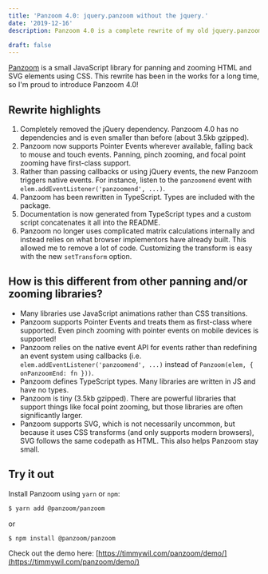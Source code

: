 ```yaml
---
title: 'Panzoom 4.0: jquery.panzoom without the jquery.'
date: '2019-12-16'
description: Panzoom 4.0 is a complete rewrite of my old jquery.panzoom plugin that removes the jQuery dependency and makes it a universal library

draft: false
---
```


[Panzoom](https://github.com/timmywil/panzoom) is a small JavaScript library for panning and zooming HTML and SVG elements using CSS. This rewrite has been in the works for a long time, so I'm proud to introduce Panzoom 4.0!

## Rewrite highlights

1. Completely removed the jQuery dependency. Panzoom 4.0 has no dependencies and is even smaller than before (about 3.5kb gzipped).
1. Panzoom now supports Pointer Events wherever available, falling back to mouse and touch events. Panning, pinch zooming, and focal point zooming have first-class support.
1. Rather than passing callbacks or using jQuery events, the new Panzoom triggers native events. For instance, listen to the `panzoomend` event with `elem.addEventListener('panzoomend', ...)`.
1. Panzoom has been rewritten in TypeScript. Types are included with the package.
1. Documentation is now generated from TypeScript types and a custom script concatenates it all into the README.
1. Panzoom no longer uses complicated matrix calculations internally and instead relies on what browser implementors have already built. This allowed me to remove a lot of code. Customizing the transform is easy with the new `setTransform` option.

## How is this different from other panning and/or zooming libraries?

- Many libraries use JavaScript animations rather than CSS transitions.
- Panzoom supports Pointer Events and treats them as first-class where supported. Even pinch zooming with pointer events on mobile devices is supported!
- Panzoom relies on the native event API for events rather than redefining an event system using callbacks (i.e. `elem.addEventListener('panzoomend', ...)` instead of `Panzoom(elem, { onPanzoomEnd: fn }))`.
- Panzoom defines TypeScript types. Many libraries are written in JS and have no types.
- Panzoom is tiny (3.5kb gzipped). There are powerful libraries that support things like focal point zooming, but those libraries are often significantly larger.
- Panzoom supports SVG, which is not necessarily uncommon, but because it uses CSS transforms (and only supports modern browsers), SVG follows the same codepath as HTML. This also helps Panzoom stay small.

## Try it out

Install Panzoom using `yarn` or `npm`:

```bash
$ yarn add @panzoom/panzoom
```

or

```bash
$ npm install @panzoom/panzoom
```

Check out the demo here: [https://timmywil.com/panzoom/demo/](https://timmywil.com/panzoom/demo/)

